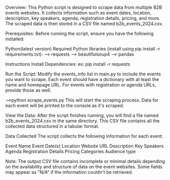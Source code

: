 Overview:
This Python script is designed to scrape data from multiple B2B events websites. It collects information such as event dates, location, description, key speakers, agenda, registration details, pricing, and more. The scraped data is then stored in a CSV file named b2b_events_2024.csv.

Prerequisites:
Before running the script, ensure you have the following installed:

Python(latest version)
Required Python libraries (install using pip install -r requirements.txt):
    --> requests
    --> beautifulsoup4
    --> pandas
    
Instructions
Install Dependencies:
ex: pip install -r requests

Run the Script:
Modify the events_info list in main.py to include the events you want to scrape. Each event should have a dictionary with at least the name and homepage URL. For events with registration or agenda URLs, provide those as well.

-->python scrape_events.py
This will start the scraping process. Data for each event will be printed to the console as it's scraped.

View the Data:
After the script finishes running, you will find a file named b2b_events_2024.csv in the same directory. This CSV file contains all the collected data structured in a tabular format.

Data Collected
The script collects the following information for each event:

Event Name
Event Date(s)
Location
Website URL
Description
Key Speakers
Agenda
Registration Details
Pricing
Categories
Audience type

Note: The output CSV file contains incomplete or minimal details depending on the availability and structure of data on the event websites. Some fields may appear as "N/A" if the information couldn't be retrieved.

